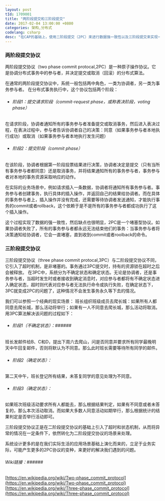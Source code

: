 ```yaml
---
layout: post
tId: 1709001
title: "两阶段提交和三阶段提交"
date: 2017-02-04 13:00:00 +0800
categories: 架构,分布式
codelang: csharp
desc: "在CAP的基础上，使用二阶段提交（2PC）来进行数据强一致性以及三阶段提交来实现一定的容错性，而CAP理论是理论的基础概念"
---
```

### 两阶段提交协议 ###
两阶段提交协议（two phase commit protocal,2PC）是一种原子操作协议。它是协调分布式事务中的参与者，并决定提交或取消（回滚）的分布式算法。

在通常的两阶段提交协议中，系统一般包括两中角色，一类为协调者，另一类为事务参与者。
在分布式事务执行中，这个协议包括两个阶段：

* ###### 阶段1：提交请求阶段（commit-request phase，或称表决阶段，voting phase） ######
在请求阶段，协调者通知所有的事务参与者准备提交或取消事务，然后进入表决过程，在表决过程中，参与者告诉协调者自己的决策：同意（如果事务参与者本地执行成功）或取消（如果事务参与者本地执行发生问题）

* ###### 阶段2：提交阶段（commit phase） ######
在该阶段，协调者根据第一阶段投票结果进行决策，协调者决定是提交（只有当所有事务参与者都同意）还是取消事务，并将结果通知所有的事务参与者，事务参与者对本地的事务资源采取响应的动作。

在实际的业务场景中，例如请求插入一条数据，协调者将通知所有事务参与者。事务参与者创建事务，执行具体的插入操作，并返回自己的结果给协调者。而在具体的事务参与者上，插入操作并没有完成，还需要等待协调者发送通知，才能执行事务的commit或者rollback，这个依赖于是不是所有的事务参与者都成功执行了这个插入操作。

这个过程实现了数据的强一致性，然后缺点也很明显，2PC是一个堵塞型协议。如果协调者失败了，所有的事务参与者都永远无法结束他们的事务：当事务参与者将决策通知给协调者，它会一直堵塞，直到收到commit或者roolback的命令。

### 三阶段提交协议 ###
三阶段提交协议（three phase commit protocal,3PC）与二阶段提交协议不同，它引入了超时机制，是非堵塞的。事务通过3PC提交时，持有的资源锁在超时之后会被释放。
在3PC中，系统分为不确定状态和确定状态。无论是协调者，还是事务参与者，当超时发生时或者接收到确定消息时，对应参与者都将有不确定状态进入确定状态，超时则代表对应参与者无法执行命令或执行失败，在确定状态下，3PC就变成2PC的问题了，这种情况不会发生事务永久等下去的情况。

我们可以参照一个经典的现实场景：
班长组织班级成员去爬长城：如果所有人都同意去爬长城，那么活动将举行；如果有一人不同意去爬长城，那么活动将取消。用3PC算法解决该问题的过程如下：

* ###### 阶段1（不确定状态）：######
班长发邮件给B、C和D，提出下周六去爬山，问是否同意并要求所有同学最晚明天中午回复邮件，否则将默认为不同意。那么此时班长需要等待所有同学的邮件。

* ###### 阶段2（确定状态）： ######
第二天中午，班长登记所有结果，未答复同学的意见处理为不同意。

* ###### 阶段3（确定状态）： ######
如果班次班级活动要求所有人都能去，那么根据结果判定，如果有不同意或者未答复的，那么本次活动取消。而如果大多数人同意活动如期举行，那么根据统计的结果判定是否举行活动即可。

三阶段提交协议正是在二阶段提交协议的基础上引入了超时和状态机制，从而将异常的情况在一定条件下，依然转化为二阶段提交协议的场景来处理。

系统设计更多的是在我们实际生活的应用场景基础上演化而来的，立足于业务实际，可能产生更多的2PC协议的变种，来更好的解决我们遇到的问题。

###### Wiki链接：######
[https://en.wikipedia.org/wiki/Two-phase_commit_protocol](https://en.wikipedia.org/wiki/Two-phase_commit_protocol)
[https://en.wikipedia.org/wiki/Three-phase_commit_protocol](https://en.wikipedia.org/wiki/Three-phase_commit_protocol)
